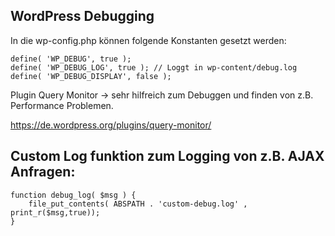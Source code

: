 ## WordPress Debugging

In die wp-config.php können folgende Konstanten gesetzt werden:

```
define( 'WP_DEBUG', true );
define( 'WP_DEBUG_LOG', true ); // Loggt in wp-content/debug.log
define( 'WP_DEBUG_DISPLAY', false );
```


Plugin Query Monitor -> sehr hilfreich zum Debuggen und finden von z.B. Performance Problemen.

https://de.wordpress.org/plugins/query-monitor/

## Custom Log funktion zum Logging von z.B. AJAX Anfragen:

```
function debug_log( $msg ) {
    file_put_contents( ABSPATH . 'custom-debug.log' , print_r($msg,true));
}
```